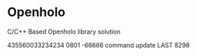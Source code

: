 # Openholo
C/C++ Based Openholo library solution

435560033234234 0801 -66666
command update
LAST
8298

